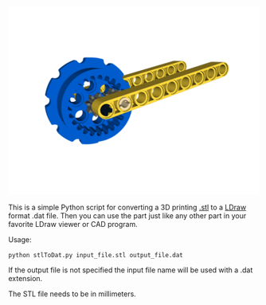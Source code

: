 
![Image of Custom Part](m8043b.png)

This is a simple Python script for converting a 3D printing [.stl](https://en.wikipedia.org/wiki/STL_%28file_format%29)
to a [LDraw](http://www.ldraw.org/article/218) format .dat file. Then you can use the part just like any other part in
your favorite LDraw viewer or CAD program.

Usage:

```
python stlToDat.py input_file.stl output_file.dat
```

If the output file is not specified the input file name will be used with a .dat extension.

The STL file needs to be in millimeters.
